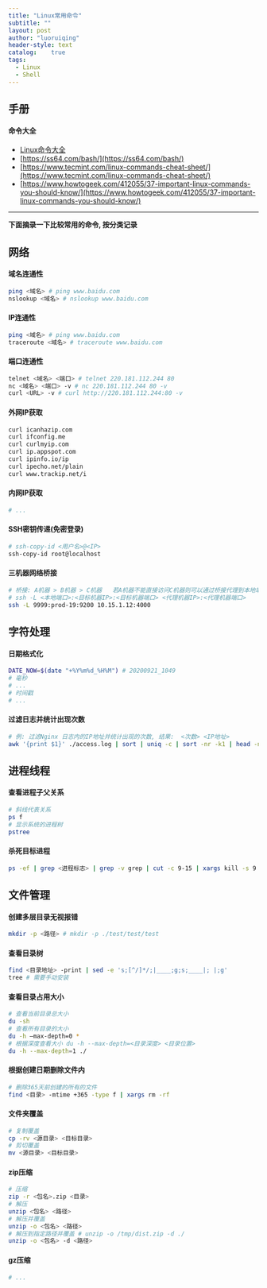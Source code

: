 ```yaml
---
title: "Linux常用命令"
subtitle: ""
layout: post
author: "luoruiqing"
header-style: text
catalog:    true
tags:
  - Linux
  - Shell
---
```



## 手册


#### 命令大全

- [Linux命令大全](https://man.linuxde.net/)
- [https://ss64.com/bash/](https://ss64.com/bash/)
- [https://www.tecmint.com/linux-commands-cheat-sheet/](https://www.tecmint.com/linux-commands-cheat-sheet/)
- [https://www.howtogeek.com/412055/37-important-linux-commands-you-should-know/](https://www.howtogeek.com/412055/37-important-linux-commands-you-should-know/)

--- 

**下面摘录一下比较常用的命令, 按分类记录**


## 网络


#### 域名连通性

```sh
ping <域名> # ping www.baidu.com
nslookup <域名> # nslookup www.baidu.com
```

#### IP连通性

```sh
ping <域名> # ping www.baidu.com
traceroute <域名> # traceroute www.baidu.com
```
#### 端口连通性

```sh
telnet <域名> <端口> # telnet 220.181.112.244 80
nc <域名> <端口> -v # nc 220.181.112.244 80 -v
curl <URL> -v # curl http://220.181.112.244:80 -v
```

#### 外网IP获取

```sh
curl icanhazip.com
curl ifconfig.me
curl curlmyip.com
curl ip.appspot.com
curl ipinfo.io/ip
curl ipecho.net/plain
curl www.trackip.net/i
```
#### 内网IP获取

```sh
# ...
```

#### SSH密钥传递(免密登录)

```sh
# ssh-copy-id <用户名>@<IP> 
ssh-copy-id root@localhost
```

#### 三机器网络桥接

```sh
# 桥接: A机器 > B机器 > C机器   若A机器不能直接访问C机器则可以通过桥接代理到本地端口使用
# ssh -L <本地端口>:<目标机器IP>:<目标机器端口> <代理机器IP>:<代理机器端口>
ssh -L 9999:prod-19:9200 10.15.1.12:4000
```


## 字符处理


#### 日期格式化

```sh
DATE_NOW=$(date "+%Y%m%d_%H%M") # 20200921_1049
# 毫秒
# ...
# 时间戳
# ...
```

#### 过滤日志并统计出现次数

```sh
# 例: 过滤Nginx 日志内的IP地址并统计出现的次数, 结果:  <次数> <IP地址>
awk '{print $1}' ./access.log | sort | uniq -c | sort -nr -k1 | head -n 10 # 249669 localhost
```


## 进程线程


#### 查看进程子父关系

```sh
# 斜线代表关系
ps f 
# 显示系统的进程树
pstree
```

#### 杀死目标进程

```sh
ps -ef | grep <进程标志> | grep -v grep | cut -c 9-15 | xargs kill -s 9
```

## 文件管理

#### 创建多层目录无视报错

```sh
mkdir -p <路径> # mkdir -p ./test/test/test
```

#### 查看目录树

```sh
find <目录地址> -print | sed -e 's;[^/]*/;|____;g;s;____|; |;g'
tree # 需要手动安装
```

#### 查看目录占用大小

```sh
# 查看当前目录总大小
du -sh
# 查看所有目录的大小
du -h –max-depth=0 *
# 根据深度查看大小 du -h --max-depth=<目录深度> <目录位置>
du -h --max-depth=1 ./
```

#### 根据创建日期删除文件内

```sh
# 删除365天前创建的所有的文件
find <目录> -mtime +365 -type f | xargs rm -rf
```

#### 文件夹覆盖

```sh
# 复制覆盖
cp -rv <源目录> <目标目录>
# 剪切覆盖
mv <源目录> <目标目录>
```


#### zip压缩

```sh
# 压缩
zip -r <包名>.zip <目录>
# 解压
unzip <包名> <路径>
# 解压并覆盖
unzip -o <包名> <路径>
# 解压到指定路径并覆盖 # unzip -o /tmp/dist.zip -d ./
unzip -o <包名> -d <路径>
```

#### gz压缩

```sh
# ...
```